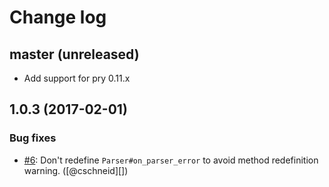 # Change log

## master (unreleased)

- Add support for pry 0.11.x

## 1.0.3 (2017-02-01)

### Bug fixes

- [#6](https://github.com/seikichi/pry-inline/pull/6): Don't redefine `Parser#on_parser_error` to avoid method redefinition warning. ([@cschneid][])
